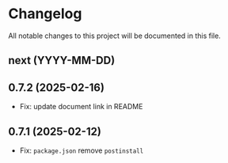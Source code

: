 # Changelog

All notable changes to this project will be documented in this file.

## next (YYYY-MM-DD)

## 0.7.2 (2025-02-16)

* Fix: update document link in README

## 0.7.1 (2025-02-12)

* Fix: `package.json` remove `postinstall` 